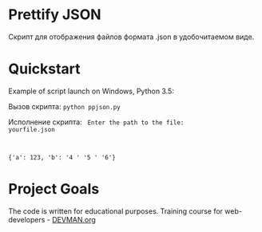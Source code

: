 # Prettify JSON

Скрипт для отображения файлов формата .json в удобочитаемом виде.

# Quickstart

Example of script launch on Windows, Python 3.5:

Вызов скрипта: 
<code>python ppjson.py</code>

Исполнение скрипта:
<code>
Enter the path to the file: yourfile.json

{'a': 123,
 'b': '4 '
      '5 '
      '6'}
</code>

# Project Goals

The code is written for educational purposes. Training course for web-developers - [DEVMAN.org](https://devman.org)
